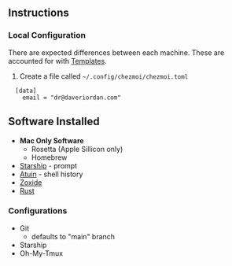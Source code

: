 ## Instructions

### Local Configuration
There are expected differences between each machine. These are accounted for with [Templates](https://www.chezmoi.io/user-guide/manage-machine-to-machine-differences/#use-templates).

1. Create a file called `~/.config/chezmoi/chezmoi.toml`

```
  [data]
    email = "dr@daveriordan.com"
```

## Software Installed
- **Mac Only Software**
  - Rosetta (Apple Sillicon only)
  - Homebrew
- [Starship](https://starship.rs/) - prompt
- [Atuin](https://github.com/ellie/atuin) - shell history
- [Zoxide](https://github.com/ajeetdsouza/zoxide)
- [Rust](https://rust-lang.org)
### Configurations
- Git
  - defaults to "main" branch
- Starship
- Oh-My-Tmux